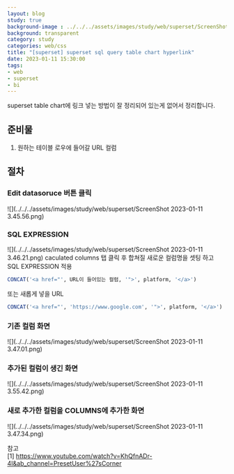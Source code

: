 ```yaml
---
layout: blog
study: true
background-image : ../../../assets/images/study/web/superset/ScreenShot 2023-01-11 3.47.01.png
background: transparent
category: study
categories: web/css
title: "[superset] superset sql query table chart hyperlink"
date: 2023-01-11 15:30:00
tags:
- web
- superset
- bi
---
```


superset table chart에 링크 넣는 방법이 잘 정리되어 있는게 없어서 정리합니다.

## 준비물  
1. 원하는 테이블 로우에 들어갈 URL 컬럼

## 절차

### Edit datasoruce 버튼 클릭
![](../../../assets/images/study/web/superset/ScreenShot 2023-01-11 3.45.56.png)

### SQL EXPRESSION
![](../../../assets/images/study/web/superset/ScreenShot 2023-01-11 3.46.21.png)
caculated columns 탭 클릭 후 합쳐질 새로운 컬럼명을 셋팅 하고 SQL EXPRESSION 적용
```sql
CONCAT('<a href="', URL이 들어있는 컬럼, '">', platform, '</a>')
```
또는 새롭게 넣을 URL
```sql
CONCAT('<a href="', 'https://www.google.com', '">', platform, '</a>')
```

### 기존 컬럼 화면
![](../../../assets/images/study/web/superset/ScreenShot 2023-01-11 3.47.01.png)

### 추가된 컬럼이 생긴 화면
![](../../../assets/images/study/web/superset/ScreenShot 2023-01-11 3.55.42.png)

### 새로 추가한 컬럼을 COLUMNS에 추가한 화면
![](../../../assets/images/study/web/superset/ScreenShot 2023-01-11 3.47.34.png)








참고  
[1] https://www.youtube.com/watch?v=KhQfnADr-4I&ab_channel=PresetUser%27sCorner


